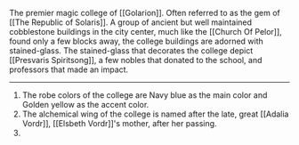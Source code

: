 The premier magic college of [[Golarion]]. Often referred to as the gem of [[The Republic of Solaris]]. A group of ancient but well maintained cobblestone buildings in the city center, much like the [[Church Of Pelor]], found only a few blocks away, the college buildings are adorned with stained-glass. The stained-glass that decorates the college depict [[Presvaris Spiritsong]], a few nobles that donated to the school, and professors that made an impact.

---
1. The robe colors of the college are Navy blue as the main color and Golden yellow as the accent color.
2. The alchemical wing of the college is named after the late, great [[Adalia Vordr]], [[Elsbeth Vordr]]'s mother, after her passing.
3. 